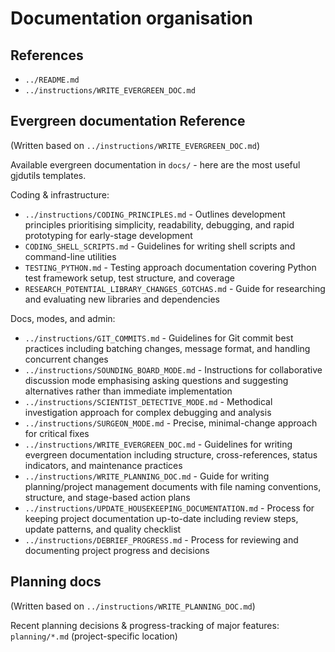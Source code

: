 # Documentation organisation

## References

- `../README.md`
- `../instructions/WRITE_EVERGREEN_DOC.md`


## Evergreen documentation Reference

(Written based on `../instructions/WRITE_EVERGREEN_DOC.md`)

Available evergreen documentation in `docs/` - here are the most useful gjdutils templates.

Coding & infrastructure:
- `../instructions/CODING_PRINCIPLES.md` - Outlines development principles prioritising simplicity, readability, debugging, and rapid prototyping for early-stage development
- `CODING_SHELL_SCRIPTS.md` - Guidelines for writing shell scripts and command-line utilities
- `TESTING_PYTHON.md` - Testing approach documentation covering Python test framework setup, test structure, and coverage
- `RESEARCH_POTENTIAL_LIBRARY_CHANGES_GOTCHAS.md` - Guide for researching and evaluating new libraries and dependencies

Docs, modes, and admin:
- `../instructions/GIT_COMMITS.md` - Guidelines for Git commit best practices including batching changes, message format, and handling concurrent changes
- `../instructions/SOUNDING_BOARD_MODE.md` - Instructions for collaborative discussion mode emphasising asking questions and suggesting alternatives rather than immediate implementation
- `../instructions/SCIENTIST_DETECTIVE_MODE.md` - Methodical investigation approach for complex debugging and analysis
- `../instructions/SURGEON_MODE.md` - Precise, minimal-change approach for critical fixes
- `../instructions/WRITE_EVERGREEN_DOC.md` - Guidelines for writing evergreen documentation including structure, cross-references, status indicators, and maintenance practices
- `../instructions/WRITE_PLANNING_DOC.md` - Guide for writing planning/project management documents with file naming conventions, structure, and stage-based action plans
- `../instructions/UPDATE_HOUSEKEEPING_DOCUMENTATION.md` - Process for keeping project documentation up-to-date including review steps, update patterns, and quality checklist
- `../instructions/DEBRIEF_PROGRESS.md` - Process for reviewing and documenting project progress and decisions


## Planning docs

(Written based on `../instructions/WRITE_PLANNING_DOC.md`)

Recent planning decisions & progress-tracking of major features: `planning/*.md` (project-specific location)
